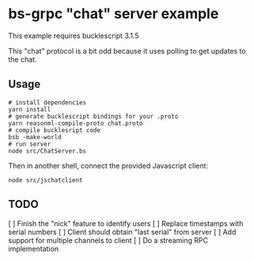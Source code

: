 # bs-grpc "chat" server example
This example requires bucklescript 3.1.5

This "chat" protocol is a bit odd because it uses polling to get updates to the
chat.

## Usage

```
# install dependencies
yarn install
# generate bucklescript bindings for your .proto
yarn reasonml-compile-proto chat.proto
# compile bucklesript code
bsb -make-world
# run server
node src/ChatServer.bs
```

Then in another shell, connect the provided Javascript client:

```
node src/jschatclient
```
## TODO

[ ] Finish the "nick" feature to identify users
[ ] Replace timestamps with serial numbers
[ ]   Client should obtain "last serial" from server
[ ] Add support for multiple channels to client
[ ] Do a streaming RPC implementation
